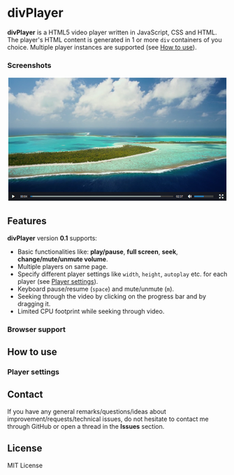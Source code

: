 # divPlayer

**divPlayer** is a HTML5 video player written in JavaScript, CSS and HTML. The player's HTML content is generated in 1 or more `div` containers of you choice. Multiple player instances are supported (see [How to use](https://github.com/railix/divPlayer#how-to-use)).

### Screenshots
![image1](screen01.png?raw=true)

## Features
**divPlayer** version **0.1** supports:
- Basic functionalities like: **play/pause**, **full screen**, **seek**, **change/mute/unmute volume**.
- Multiple players on same page.
- Specify different player settings like `width`, `height`, `autoplay` etc. for each player (see [Player settings](https://github.com/railix/divPlayer#player-settings)).
- Keyboard pause/resume (`space`) and mute/unmute (`m`).
- Seeking through the video by clicking on the progress bar and by dragging it.
- Limited CPU footprint while seeking through video.

### Browser support

## How to use

### Player settings

## Contact
If you have any general remarks/questions/ideas about improvement/requests/technical issues, do not hesitate to contact me through GitHub or open a thread in the **Issues** section.

## License
MIT License

